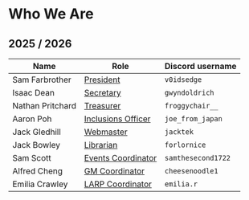 # Who We Are

## 2025 / 2026

| Name             | Role                                                      | Discord username     |
|------------------|-----------------------------------------------------------|----------------------|
| Sam Farbrother   | [President](introduction.md#president)                    | `v0idsedge`          |
| Isaac Dean       | [Secretary](introduction.md#secretary)                    | `gwyndoldrich`       |
| Nathan Pritchard | [Treasurer](introduction.md#treasurer)                    | `froggychair__`      |
| Aaron Poh        | [Inclusions Officer](introduction.md#inclusions-officers) | `joe_from_japan`     |
| Jack Gledhill    | [Webmaster](introduction.md#webmaster)                    | `jacktek`            |
| Jack Bowley      | [Librarian](introduction.md#librarian)                    | `forlornice`         |
| Sam Scott        | [Events Coordinator](introduction.md#events-coordinator)  | `samthesecond1722`   |
| Alfred Cheng     | [GM Coordinator](introduction.md#gm-coordinator)          | `cheesenoodle1`      |
| Emilia Crawley   | [LARP Coordinator](introduction.md#larp-coordinator)      | `emilia.r`           |